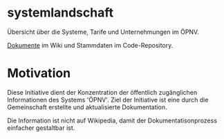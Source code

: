 # systemlandschaft
Übersicht über die Systeme, Tarife und Unternehmungen im ÖPNV.

[Dokumente](https://github.com/mobility-inside/systemlandschaft/wiki) im Wiki und Stammdaten im Code-Repository. 

# Motivation

Diese Initiative dient der Konzentration der öffentlich zugänglichen Informationen des Systems 'ÖPNV'.
Ziel der Initiative ist eine durch die Gemeinschaft erstellte und aktualisierte Dokumentation.

Die Information ist nicht auf Wikipedia, damit der Dokumentatisonprozess einfacher gestaltbar ist.

